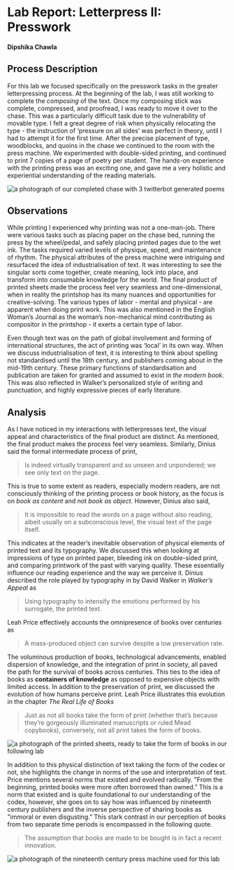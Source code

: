 # Lab Report:  Letterpress II: Presswork

#### Dipshika Chawla

## Process Description

For this lab we focused specifically on the presswork tasks in the greater letterpressing process. At the beginning of the lab, I was still working to complete the _composing_ of the text. Once my composing stick was complete, compressed, and proofread, I was ready to move it over to the chase. This was a particularly difficult task due to the vulnerability of movable type. I felt a great degree of risk when physically relocating the type - the instruction of ‘pressure on all sides’ was perfect in theory, until I had to attempt it for the first time. After the precise placement of type, woodblocks, and quoins in the chase we continued to the room with the press machine. We experimented with double-sided printing, and continued to print 7 copies of a page of poetry per student. The hands-on experience with the printing press was an exciting one, and gave me a very holistic and experiential understanding of the reading materials.

![a photograph of our completed chase with 3 twitterbot generated poems](/images/FinishedChase.jpeg)


## Observations

While printing I experienced why printing was not a one-man-job. There were various tasks such as placing paper on the chase bed, running the press by the wheel/pedal, and safely placing printed pages due to the wet ink. The tasks required varied levels of physique, speed, and maintenance of rhythm. The physical attributes of the press machine were intriguing and resurfaced the idea of industrialisation of text. It was interesting to see the singular sorts come together, create meaning, lock into place, and transform into consumable knowledge for the world. The final product of printed sheets made the process feel very seamless and one-dimensional, when in reality the printshop has its many nuances and opportunities for creative-solving. The various types of labor - mental and physical - are apparent when doing print work. This was also mentioned in the English Woman’s Journal as the woman’s non-mechanical mind contributing as compositor in the printshop - it exerts a certain type of labor. 

Even though text was on the path of global involvement and forming of international structures, the act of printing was ‘local’ in its own way. When we discuss industrialisation of text, it is interesting to think about spelling not standardised until the 18th century, and publishers coming about in the mid-19th century. These primary functions of standardisation and publication are taken for granted and assumed to exist in _the modern book_. This was also reflected in Walker’s personalized style of writing and punctuation, and highly expressive pieces of early literature.


## Analysis

As I have noticed in my interactions with letterpresses text, the visual appeal and characteristics of the final product are distinct. As mentioned, the final product makes the process feel very seamless. Similarly, Dinius said the formal intermediate process of print, 

> Is indeed virtually transparent and so unseen and unpondered; we see only text on the page.

This is true to some extent as readers, especially modern readers, are not consciously thinking of the printing process or book history, as the focus is on _book as content_ and not _book as object_. However, Dinius also said,

> It is impossible to read the words on a page without also reading, albeit usually on a subconscious level, the visual text of the page itself.

This indicates at the reader’s inevitable observation of physical elements of printed text and its typography. We discussed this when looking at impressions of type on printed paper, bleeding ink on double-sided print, and comparing printwork of the past with varying quality. These essentially influence our reading experience and the way we perceive it. Dinius described the role played by typography in by David Walker in _Walker’s Appeal_ as

> Using typography to intensify the emotions performed by his surrogate, the printed text.



Leah Price effectively accounts the omnipresence of books over centuries as

> A mass-produced object can survive despite a low preservation rate.

The voluminous production of books, technological advancements, enabled dispersion of knowledge, and the integration of print in society, all paved the path for the survival of books across centuries. This ties to the idea of books as **containers of knowledge** as opposed to expensive objects with limited access. In addition to the preservation of print, we discussed the evolution of how humans perceive print. Leah Price illustrates this evolution in the chapter _The Real Life of Books_

> Just as not all books take the form of print (whether that’s because they’re gorgeously illuminated manuscripts or ruled Mead copybooks), conversely, not all print takes the form of books.

![a photograph of the printed sheets, ready to take the form of books in our following lab](/images/LetterpressedPoetry.jpeg)

In addition to this physical distinction of text taking the form of the codex or not, she highlights the change in norms of the use and interpretation of text. Price mentions several norms that existed and evolved radically. "From the beginning, printed books were more often borrowed than owned.” This is a norm that existed and is quite foundational to our understanding of the codex, however, she goes on to say how was influenced by nineteenth century publishers and the inverse perspective of sharing books as "immoral or even disgusting.”  This stark contrast in our perception of books from two separate time periods is encompassed in the following quote.

>The assumption that books are made to be bought is in fact a recent innovation.

![a photograph of the nineteenth century press machine used for this lab](/images/PressMachine.jpeg)

